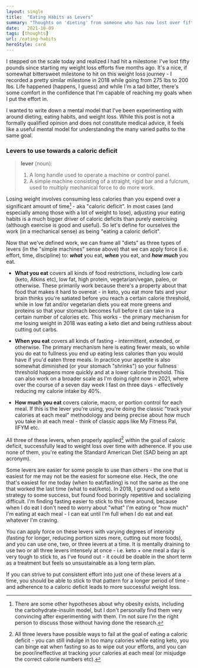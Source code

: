 ```yaml
---
layout: single
title:  "Eating Habits as Levers"
summary: "Thoughts on 'dieting' from someone who has now lost over fifty pounds...twice."
date:   2021-10-09
tags: [thoughts]
url: /eating-habits
heroStyle: card
---
```


I stepped on the scale today and realized I had hit a milestone: I've lost fifty
pounds since starting my weight loss efforts five months ago. It's a nice, if
somewhat bittersweet milestone to hit on this weight loss journey - I recorded
a pretty similar milestone in 2018 while going from 275 lbs to 200 lbs. Life
happened (happens, I guess) and while I'm a tad bitter, there's some comfort in
the confidence that I'm capable of reaching my goals when I put the effort in.

I wanted to write down a mental model that I've been experimenting with around
dieting, eating habits, and weight loss. While this post is not a formally
qualified opinion and does not constitute medical advice, it feels like a useful
mental model for understanding the many varied paths to the same goal. 

### Levers to use towards a caloric deficit

> **lever** (noun): 
> 1. A long handle used to operate a machine or control panel.
> 2. A simple machine consisting of a straight, rigid bar and a fulcrum, used
> to multiply mechanical force to do more work.

Losing weight involves consuming less calories than you expend over a significant 
amount of time[^1] - aka "caloric deficit". In most cases (and especially among 
those with a lot of weight to lose), adjusting your eating habits is a much 
bigger driver of caloric deficits than purely exercising (although exercise is 
good and useful). So let's define for ourselves the work (in a mechanical sense)
as being "eating a caloric deficit".

Now that we've defined work, we can frame all "diets" as three types of levers 
(in the "simple machines" sense above) that we can apply force (i.e. effort, time,
discipline) to: ***what*** you eat, ***when*** you eat, and ***how much*** you 
eat.

- **What you eat** covers all kinds of food restrictions, including low carb
  (keto, Atkins etc), low fat, high protein, vegetarian/vegan, paleo, or 
  otherwise. These primarily work because there's a property about that food
  that makes it hard to overeat - in keto, you eat more fats and your brain
  thinks you're satiated before you reach a certain calorie threshold, while in
  low fat and/or vegetarian diets you eat more greens and proteins so that your
  stomach becomes full before it can take in a certain number of calories etc.
  This works - the primary mechanism for me losing weight in 2018 was eating
  a keto diet and being ruthless about cutting out carbs. 

- **When you eat** covers all kinds of fasting - intermittent, extended, or
  otherwise. The primary mechanism here is eating fewer meals, so while you do eat
  to fullness you end up eating less calories than you would have if you'd eaten
  three meals. In practice your appetite is also somewhat diminished (or your
  stomach "shrinks") so your fullness threshold happens more quickly and at a lower
  calorie threshold. This can also work on a broader scale as I'm doing right now
  in 2021, where over the course of a seven day week I fast on three days - 
  effectively reducing my calorie intake by 40%. 

- **How much you eat** covers calorie, macro, or portion control for each meal.
  If this is the lever you're using, you're doing the classic "track your calories
  at each meal" methodology and being precise about how much you take in at each
  meal - think of classic apps like My Fitness Pal, IIFYM etc. 

All three of these levers, when properly applied[^2] within the goal of caloric
deficit, successfully lead to weight loss over time with adherence. If you use 
none of them, you're eating the Standard American Diet (SAD being an apt acronym). 

Some levers are easier for some people to use than others - the one that is 
easiest for me may not be the easiest for someone else. Heck, the one that's 
easiest for me today (when to eat/fasting) is not the same as the one that 
worked the last time (what to eat/keto). In 2018, I ground out a keto strategy 
to some success, but found food boringly repetitive and socializing difficult. 
I'm finding fasting easier to stick to this time around, because when I do eat I
don't need to worry about "what" I'm eating or "how much" I'm eating at each 
meal - I can eat until I'm full when I do eat and eat whatever I'm craving. 

You can apply force on these levers with varying degrees of intensity (fasting 
for longer, reducing portion sizes more, cutting out more foods), and you can 
use one, two, or three levers at a time. It is mentally draining to use two or
all three levers intensely at once - i.e. keto + one meal a day is very tough to
stick to, as I've found out - it could be doable in the short term as a treatment
but feels so unsustainable as a long term plan. 

If you can strive to put consistent effort into just one of these levers at a time, 
you should be able to stick to that pattern for a longer period of time - and 
adherence to a caloric deficit leads to more successful weight loss.

[^1]: There are some other hypotheses about why obesity exists, including the 
carbohydrate-insulin model, but I don't personally find them very convincing 
after experimenting with them. I'm not sure I'm the right person to discuss those
without having done the research.

[^2]: All three levers have possible ways to fail at the goal of eating a 
caloric deficit - you can still indulge in too many calories while eating keto, 
you can binge eat when fasting so as to wipe out your efforts, and you can be 
poor/ineffective at tracking your calories at each meal (or misjudge the correct
calorie numbers etc).
